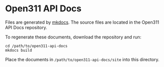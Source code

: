 # Open311 API Docs

Files are generated by [mkdocs](http://www.mkdocs.org/). The source files are located in the Open311 API Docs repository.

To regenerate these documents, download the repository and run:

```shell
cd /path/to/open311-api-docs
mkdocs build
```

Place the documents in `/path/to/open311-api-docs/site` into this directory.